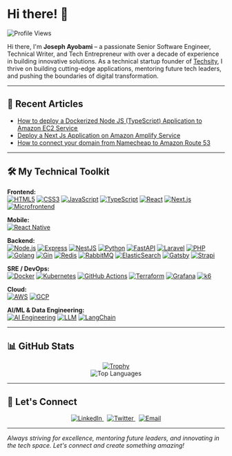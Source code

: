 # Hi there! 👋

![Profile Views](https://komarev.com/ghpvc/?username=mayorscript)

Hi there, I'm **Joseph Ayobami** – a passionate Senior Software Engineer, Technical Writer, and Tech Entrepreneur with over a decade of experience in building innovative solutions. As a technical startup founder of [Techsity](https://techsity.io), I thrive on building cutting-edge applications, mentoring future tech leaders, and pushing the boundaries of digital transformation.


---

## 🔭 Recent Articles

- [How to deploy a Dockerized Node JS (TypeScript) Application to Amazon EC2 Service ](https://dev.to/mayorscript/how-to-deploy-a-dockerized-node-js-typescript-application-to-amazon-ec2-service-2023-jfd)
- [Deploy a Next Js Application on Amazon Amplify Service](https://dev.to/mayorscript/deploy-a-next-js-application-on-amazon-amplify-service-1h48)
- [How to connect your domain from Namecheap to Amazon Route 53](https://dev.to/mayorscript/how-to-connect-your-domain-from-namecheap-to-amazon-route-53-4g3g)

---

## 🛠️ My Technical Toolkit

**Frontend:**  
[![HTML5](https://img.shields.io/badge/HTML5-E34F26?style=for-the-badge&logo=html5&logoColor=white)](https://developer.mozilla.org/en-US/docs/Web/Guide/HTML/HTML5) [![CSS3](https://img.shields.io/badge/CSS3-1572B6?style=for-the-badge&logo=css3)](https://developer.mozilla.org/en-US/docs/Web/CSS) [![JavaScript](https://img.shields.io/badge/JavaScript-F7DF1E?style=for-the-badge&logo=javascript&logoColor=black)](https://developer.mozilla.org/en-US/docs/Web/JavaScript) [![TypeScript](https://img.shields.io/badge/TypeScript-3178C6?style=for-the-badge&logo=typescript&logoColor=white)](https://www.typescriptlang.org/docs/) [![React](https://img.shields.io/badge/React-61DAFB?style=for-the-badge&logo=react&logoColor=black)](https://reactjs.org/docs/getting-started.html) [![Next.js](https://img.shields.io/badge/Next.js-000000?style=for-the-badge&logo=next.js&logoColor=white)](https://nextjs.org/docs) [![Microfrontend](https://img.shields.io/badge/Microfrontend-0DCAF0?style=for-the-badge)](https://micro-frontends.org/)

**Mobile:**  
[![React Native](https://img.shields.io/badge/React%20Native-20232A?style=for-the-badge&logo=react&logoColor=61DAFB)](https://reactnative.dev/docs/getting-started)

**Backend:**  
[![Node.js](https://img.shields.io/badge/Node.js-339933?style=for-the-badge&logo=nodedotjs&logoColor=white)](https://nodejs.org/en/docs) [![Express](https://img.shields.io/badge/Express-000000?style=for-the-badge&logo=express&logoColor=white)](https://expressjs.com/en/starter/installing.html) [![NestJS](https://img.shields.io/badge/NestJS-E0234E?style=for-the-badge&logo=nestjs&logoColor=white)](https://docs.nestjs.com) [![Python](https://img.shields.io/badge/Python-3776AB?style=for-the-badge&logo=python&logoColor=white)](https://docs.python.org/3/) [![FastAPI](https://img.shields.io/badge/FastAPI-009485?style=for-the-badge&logo=fastapi&logoColor=white)](https://fastapi.tiangolo.com/) [![Laravel](https://img.shields.io/badge/Laravel-FF2D20?style=for-the-badge&logo=laravel&logoColor=white)](https://laravel.com/docs) [![PHP](https://img.shields.io/badge/PHP-777BB4?style=for-the-badge&logo=php&logoColor=white)](https://www.php.net/manual/en/) [![Golang](https://img.shields.io/badge/Go-00ADD8?style=for-the-badge&logo=go&logoColor=white)](https://golang.org/doc/) [![Gin](https://img.shields.io/badge/Gin-000000?style=for-the-badge)](https://github.com/gin-gonic/gin) [![Redis](https://img.shields.io/badge/Redis-DC382D?style=for-the-badge&logo=redis&logoColor=white)](https://redis.io/documentation) [![RabbitMQ](https://img.shields.io/badge/RabbitMQ-FF6600?style=for-the-badge&logo=rabbitmq&logoColor=white)](https://www.rabbitmq.com/documentation.html) [![ElasticSearch](https://img.shields.io/badge/ElasticSearch-005571?style=for-the-badge&logo=elasticsearch&logoColor=white)](https://www.elastic.co/guide/en/elasticsearch/reference/current/index.html) [![Gatsby](https://img.shields.io/badge/Gatsby-663399?style=for-the-badge&logo=gatsby&logoColor=white)](https://www.gatsbyjs.com/docs/) [![Strapi](https://img.shields.io/badge/Strapi-2B2B2B?style=for-the-badge&logo=strapi&logoColor=white)](https://docs.strapi.io/)

**SRE / DevOps:**  
[![Docker](https://img.shields.io/badge/Docker-2496ED?style=for-the-badge&logo=docker&logoColor=white)](https://docs.docker.com) [![Kubernetes](https://img.shields.io/badge/Kubernetes-326CE5?style=for-the-badge&logo=kubernetes&logoColor=white)](https://kubernetes.io/docs/home/) [![GitHub Actions](https://img.shields.io/badge/GitHub_Actions-2088FF?style=for-the-badge&logo=githubactions&logoColor=white)](https://docs.github.com/en/actions) [![Terraform](https://img.shields.io/badge/Terraform-623CE4?style=for-the-badge&logo=terraform&logoColor=white)](https://www.terraform.io/docs) [![Grafana](https://img.shields.io/badge/Grafana-F5605D?style=for-the-badge&logo=grafana&logoColor=white)](https://grafana.com/docs/grafana/latest/) [![k6](https://img.shields.io/badge/k6-7B42BC?style=for-the-badge&logo=k6&logoColor=white)](https://k6.io/docs)

**Cloud:**  
[![AWS](https://img.shields.io/badge/AWS-232F3E?style=for-the-badge&logo=amazon-aws&logoColor=white)](https://docs.aws.amazon.com) [![GCP](https://img.shields.io/badge/GCP-4285F4?style=for-the-badge&logo=google-cloud&logoColor=white)](https://cloud.google.com/docs)

**AI/ML & Data Engineering:**  
[![AI Engineering](https://img.shields.io/badge/AI%20Engineering-FF69B4?style=for-the-badge)](https://en.wikipedia.org/wiki/Artificial_intelligence) [![LLM](https://img.shields.io/badge/LLM-FF4500?style=for-the-badge)](https://en.wikipedia.org/wiki/Language_model) [![LangChain](https://img.shields.io/badge/LangChain-000000?style=for-the-badge&logo=python&logoColor=white)](https://python.langchain.com/)
 
---

## 📊 GitHub Stats

<div align="center">
  <a href="https://github.com/mayorscript">
    <img src="https://github-profile-trophy.vercel.app/?username=mayorscript&theme=onedark" alt="Trophy" />
  </a>
  <br/>
  <img src="https://github-readme-stats.vercel.app/api/top-langs/?username=mayorscript&layout=compact" alt="Top Languages" />
</div>

---

## 💬 Let's Connect

<div align="center">
  <a href="https://www.linkedin.com/in/mayorscript/">
    <img src="https://img.shields.io/badge/LinkedIn-0A66C2?style=for-the-badge&logo=linkedin&logoColor=white" alt="LinkedIn"/>
  </a>
  &nbsp;
  <a href="https://twitter.com/MayorScript">
    <img src="https://img.shields.io/badge/Twitter-1DA1F2?style=for-the-badge&logo=twitter&logoColor=white" alt="Twitter"/>
  </a>
  &nbsp;
  <a href="mailto:oluwasegunstar@gmail.com">
    <img src="https://img.shields.io/badge/Email-D14836?style=for-the-badge&logo=gmail&logoColor=white" alt="Email"/>
  </a>
</div>

---

*Always striving for excellence, mentoring future leaders, and innovating in the tech space. Let's connect and create something amazing!*
